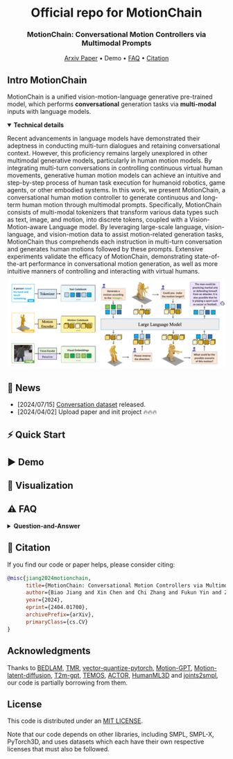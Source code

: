 <div align= "center">
    <h1> Official repo for MotionChain</h1>

</div>

<div align="center">
    <h3> MotionChain: Conversational Motion Controllers via Multimodal Prompts</h3>

<p align="center">
  <a href="https://arxiv.org/pdf/2404.01700">Arxiv Paper</a> •
  Demo •
  <a href="#️-faq">FAQ</a> •
  <a href="#-citation">Citation</a>
</p>

</div>

<div align="center">
</div>

## Intro MotionChain

MotionChain is a unified
vision-motion-language generative pre-trained model, which performs **conversational**
generation tasks via **multi-modal** inputs with language models.

<details open="open">
    <summary><b>Technical details</b></summary>

Recent advancements in language models have demonstrated their adeptness in conducting multi-turn dialogues and retaining conversational context. However, this proficiency remains largely unexplored in other multimodal generative models, particularly in human motion models. By integrating multi-turn conversations in controlling continuous virtual human movements, generative human motion models can achieve an intuitive and step-by-step process of human task execution for humanoid robotics, game agents, or other embodied systems. In this work, we present MotionChain, a conversational human motion controller to generate continuous and long-term human motion through multimodal prompts. Specifically, MotionChain consists of multi-modal tokenizers that transform various data types such as text, image, and motion, into discrete tokens, coupled with a Vision-Motion-aware Language model. By leveraging large-scale language, vision-language, and vision-motion data to assist motion-related generation tasks, MotionChain thus comprehends each instruction in multi-turn conversation and generates human motions followed by these prompts. Extensive experiments validate the efficacy of MotionChain, demonstrating state-of-the-art performance in conversational motion generation, as well as more intuitive manners of controlling and interacting with virtual humans.

<img width="1194" alt="pipeline" src="./assets/images/pipeline.png">
</details>

## 🚩 News

- [2024/07/15] [Conversation dataset](https://huggingface.co/datasets/OpenMotionLab/MotionChain_Conv) released. 
- [2024/04/02] Upload paper and init project 🔥🔥🔥

## ⚡ Quick Start

<!-- <details>
  <summary><b>Setup and download</b></summary>

</details> -->

## ▶️ Demo

<!-- <details>
  <summary><b>Webui</b></summary>


</details> -->

## 👀 Visualization

## ⚠️ FAQ

<details> <summary><b>Question-and-Answer</b></summary>

</details>
</details>

## 📖 Citation

If you find our code or paper helps, please consider citing:

```bibtex
@misc{jiang2024motionchain,
      title={MotionChain: Conversational Motion Controllers via Multimodal Prompts},
      author={Biao Jiang and Xin Chen and Chi Zhang and Fukun Yin and Zhuoyuan Li and Gang YU and Jiayuan Fan},
      year={2024},
      eprint={2404.01700},
      archivePrefix={arXiv},
      primaryClass={cs.CV}
}
```

## Acknowledgments

Thanks to [BEDLAM](https://github.com/pixelite1201/BEDLAM), [TMR](https://github.com/Mathux/TMR), [vector-quantize-pytorch](https://github.com/lucidrains/vector-quantize-pytorch), [Motion-GPT](https://github.com/OpenMotionLab/MotionGPT), [Motion-latent-diffusion](https://github.com/ChenFengYe/motion-latent-diffusion), [T2m-gpt](https://github.com/Mael-zys/T2M-GPT), [TEMOS](https://github.com/Mathux/TEMOS), [ACTOR](https://github.com/Mathux/ACTOR), [HumanML3D](https://github.com/EricGuo5513/HumanML3D) and [joints2smpl](https://github.com/wangsen1312/joints2smpl), our code is partially borrowing from them.

## License

This code is distributed under an [MIT LICENSE](LICENSE).

Note that our code depends on other libraries, including SMPL, SMPL-X, PyTorch3D, and uses datasets which each have their own respective licenses that must also be followed.
